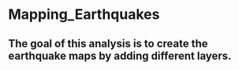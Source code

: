# Mapping_Earthquakes

## The goal of this analysis is to create the earthquake maps by adding different layers.
